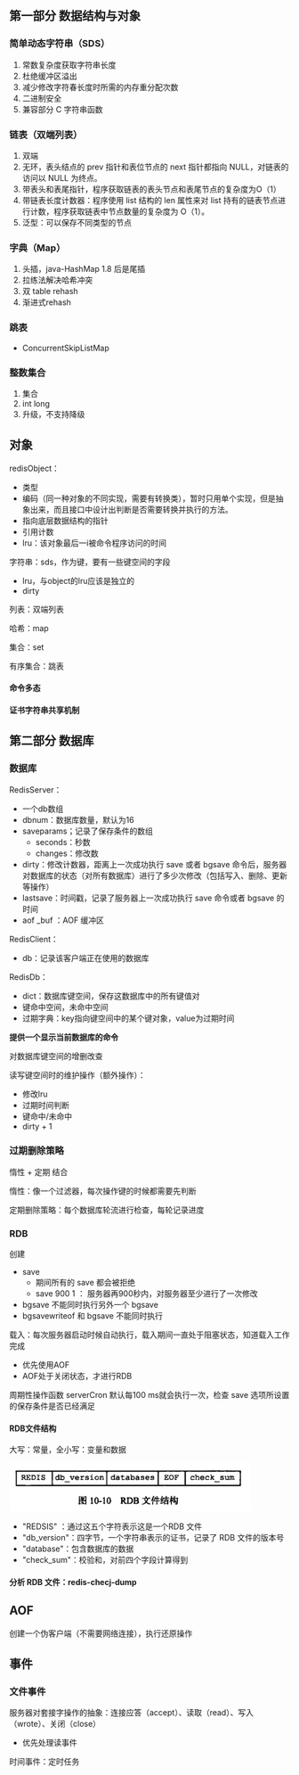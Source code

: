 ## 第一部分 数据结构与对象

### 简单动态字符串（SDS）

1. 常数复杂度获取字符串长度
2. 杜绝缓冲区溢出
3. 减少修改字符春长度时所需的内存重分配次数
4. 二进制安全
5. 兼容部分 C 字符串函数

### 链表（双端列表）

1. 双端
2. 无环，表头结点的 prev 指针和表位节点的 next 指针都指向 NULL，对链表的访问以  NULL 为终点。
3. 带表头和表尾指针，程序获取链表的表头节点和表尾节点的复杂度为O（1）
4. 带链表长度计数器：程序使用 list 结构的 len 属性来对 list 持有的链表节点进行计数，程序获取链表中节点数量的复杂度为 O（1）。
5. 泛型：可以保存不同类型的节点

### 字典（Map）

1. 头插，java-HashMap 1.8 后是尾插
2. 拉练法解决哈希冲突
3. 双 table rehash
4. 渐进式rehash

### 跳表

- ConcurrentSkipListMap

### 整数集合

1. 集合
2. int long
3. 升级，不支持降级

## 对象

redisObject：

- 类型
- 编码（同一种对象的不同实现，需要有转换类），暂时只用单个实现，但是抽象出来，而且接口中设计出判断是否需要转换并执行的方法。
- 指向底层数据结构的指针
- 引用计数
- lru：该对象最后一i被命令程序访问的时间

字符串：sds，作为键，要有一些键空间的字段

- lru，与object的lru应该是独立的
- dirty

列表：双端列表

哈希：map

集合：set

有序集合：跳表

#### 命令多态

#### 证书字符串共享机制



## 第二部分 数据库

### 数据库

RedisServer：

- 一个db数组
- dbnum：数据库数量，默认为16
- saveparams；记录了保存条件的数组
  - seconds：秒数
  - changes：修改数
- dirty：修改计数器，距离上一次成功执行 save 或者 bgsave 命令后，服务器对数据库的状态（对所有数据库）进行了多少次修改（包括写入、删除、更新等操作）
- lastsave：时间戳，记录了服务器上一次成功执行 save 命令或者 bgsave 的时间
- aof _buf ：AOF 缓冲区

RedisClient：

- db：记录该客户端正在使用的数据库

RedisDb：

- dict：数据库键空间，保存这数据库中的所有键值对
- 键命中空间，未命中空间
- 过期字典：key指向键空间中的某个键对象，value为过期时间

**提供一个显示当前数据库的命令**

对数据库键空间的增删改查

读写键空间时的维护操作（额外操作）：

- 修改lru
- 过期时间判断
- 键命中/未命中
- dirty + 1

### 过期删除策略

惰性 + 定期 结合

惰性：像一个过滤器，每次操作键的时候都需要先判断

定期删除策略：每个数据库轮流进行检查，每轮记录进度

### RDB

创建

- save
  - 期间所有的 save 都会被拒绝
  - save 900 1 ： 服务器再900秒内，对服务器至少进行了一次修改
- bgsave 不能同时执行另外一个 bgsave
- bgsavewriteof  和 bgsave 不能同时执行

载入：每次服务器启动时候自动执行，载入期间一直处于阻塞状态，知道载入工作完成

- 优先使用AOF
- AOF处于关闭状态，才进行RDB

周期性操作函数 serverCron 默认每100 ms就会执行一次，检查 save 选项所设置的保存条件是否已经满足

#### RDB文件结构

大写：常量，全小写：变量和数据

![image-20220527193856702](image-20220527193856702-16536515467511.png)

- "REDSIS" ：通过这五个字符表示这是一个RDB 文件
- "db_version"：四字节，一个字符串表示的证书，记录了 RDB 文件的版本号
-  "database"：包含数据库的数据
- "check_sum"：校验和，对前四个字段计算得到

#### 分析 RDB 文件：redis-checj-dump

## AOF

创建一个伪客户端（不需要网络连接），执行还原操作

## 事件

### 文件事件

服务器对套接字操作的抽象：连接应答（accept）、读取（read）、写入（wrote）、关闭（close）

- 优先处理读事件

时间事件：定时任务


